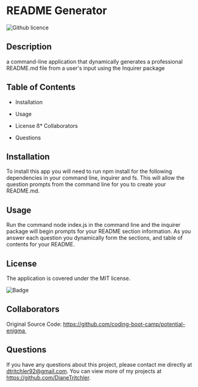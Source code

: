# README Generator
  ![Github licence](https://img.shields.io/badge/license-MIT-blue.svg)
  ## Description
  a command-line application that dynamically generates a professional README.md file from a user's input using the Inquirer package
  ## Table of Contents
  * Installation
  * Usage
  * License
    ß* Collaborators
    
  * Questions

  ## Installation
  To install this app you will need to run npm install for the following dependencies in your command line, inquirer and fs. This will allow the question prompts from the command line for you to create your README.md.
  ## Usage
  Run the command node index.js in the command line and the inquirer package will begin prompts for your README section information. As you answer each question you dynamically form the sections, and table of contents for your README.
  
  ## License
  The application is covered under the MIT license.

  ![Badge](https://img.shields.io/badge/License-MIT-blue.svg)
  
  
  
  ## Collaborators
  Original Source Code: https://github.com/coding-boot-camp/potential-enigma  
  ## Questions
  If you have any questions about this project, please contact me directly at dtritchler92@gmail.com.
  You can view more of my projects at https://github.com/DianeTritchler.
  